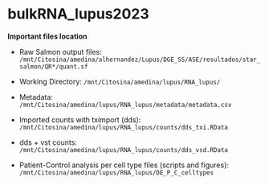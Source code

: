 # bulkRNA_lupus2023

**Important files location**

- Raw Salmon output files: `/mnt/Citosina/amedina/alhernandez/Lupus/DGE_SS/ASE/resultados/star_salmon/QR*/quant.sf`
- Working Directory: `/mnt/Citosina/amedina/lupus/RNA_lupus/`
- Metadata: `/mnt/Citosina/amedina/lupus/RNA_lupus/metadata/metadata.csv`
- Imported counts with tximport (dds): `/mnt/Citosina/amedina/lupus/RNA_lupus/counts/dds_txi.RData`
- dds + vst counts: `/mnt/Citosina/amedina/lupus/RNA_lupus/counts/dds_vsd.RData`

- Patient-Control analysis per cell type files (scripts and figures): `/mnt/Citosina/amedina/lupus/RNA_lupus/DE_P_C_celltypes`

